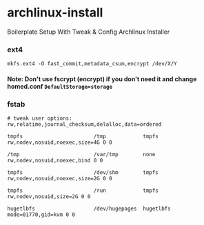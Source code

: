 # archlinux-install
Boilerplate Setup With Tweak &amp; Config Archlinux Installer

### ext4

```
mkfs.ext4 -O fast_commit,metadata_csum,encrypt /dev/X/Y
```

#### Note: Don't use fscrypt (encrypt) if you don't need it and change homed.conf `DefaultStorage=storage`

### fstab

```
# tweak user options: rw,relatime,journal_checksum,delalloc,data=ordered

tmpfs						/tmp		    tmpfs       rw,nodev,nosuid,noexec,size=4G 0 0

/tmp                        /var/tmp        none        rw,nodev,nosuid,noexec,bind 0 0

tmpfs						/dev/shm	    tmpfs	    rw,nodev,nosuid,noexec,size=2G 0 0

tmpfs						/run		    tmpfs       rw,nodev,nosuid,size=2G 0 0

hugetlbfs                   /dev/hugepages  hugetlbfs   mode=01770,gid=kvm 0 0
```

